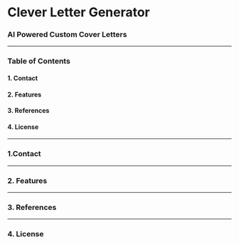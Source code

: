 # Clever Letter Generator
### AI Powered Custom Cover Letters

---

### Table of Contents
#### 1. Contact

#### 2. Features

#### 3. References

#### 4. License

---

### 1.Contact

---

### 2. Features

---

### 3. References

---


### 4. License

